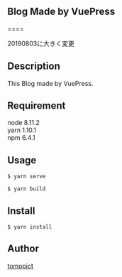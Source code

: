 ## Blog Made by VuePress
====

20190803に大きく変更

## Description
This Blog made by VuePress.

## Requirement
node 8.11.2  
yarn 1.10.1  
npm 6.4.1

## Usage
```
$ yarn serve

$ yarn build
```

## Install
```
$ yarn install
```

## Author

[tomopict](https://github.com/tomopict)
